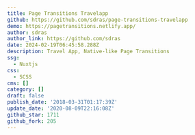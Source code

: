 ```yaml
---
title: Page Transitions Travelapp
github: https://github.com/sdras/page-transitions-travelapp
demo: https://pagetransitions.netlify.app/
author: sdras
author_link: https://github.com/sdras
date: 2024-02-19T06:45:58.288Z
description: Travel App, Native-like Page Transitions
ssg:
  - Nuxtjs
css:
  - SCSS
cms: []
category: []
draft: false
publish_date: '2018-03-31T01:17:39Z'
update_date: '2020-08-09T22:16:08Z'
github_star: 1711
github_fork: 205
---
```

